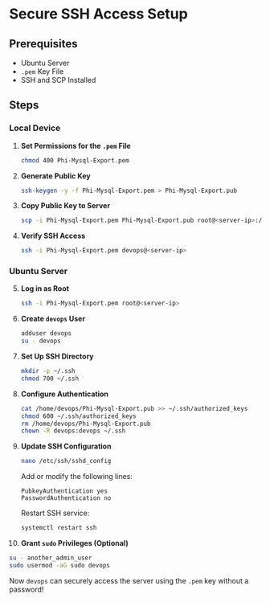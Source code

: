 # Secure SSH Access Setup

## Prerequisites
- Ubuntu Server
- `.pem` Key File
- SSH and SCP Installed

## Steps

### Local Device
1. **Set Permissions for the `.pem` File**  
   ```bash
   chmod 400 Phi-Mysql-Export.pem
   ```

2. **Generate Public Key**  
   ```bash
   ssh-keygen -y -f Phi-Mysql-Export.pem > Phi-Mysql-Export.pub
   ```

3. **Copy Public Key to Server**  
   ```bash
   scp -i Phi-Mysql-Export.pem Phi-Mysql-Export.pub root@<server-ip>:/home/devops/
   ```

4. **Verify SSH Access**  
   ```bash
   ssh -i Phi-Mysql-Export.pem devops@<server-ip>
   ```

### Ubuntu Server
5. **Log in as Root**  
   ```bash
   ssh -i Phi-Mysql-Export.pem root@<server-ip>
   ```

6. **Create `devops` User**  
   ```bash
   adduser devops
   su - devops
   ```

7. **Set Up SSH Directory**  
   ```bash
   mkdir -p ~/.ssh
   chmod 700 ~/.ssh
   ```

8. **Configure Authentication**  
   ```bash
   cat /home/devops/Phi-Mysql-Export.pub >> ~/.ssh/authorized_keys
   chmod 600 ~/.ssh/authorized_keys
   rm /home/devops/Phi-Mysql-Export.pub
   chown -R devops:devops ~/.ssh
   ```

9. **Update SSH Configuration**  
   ```bash
   nano /etc/ssh/sshd_config
   ```
   Add or modify the following lines:
   ```plaintext
   PubkeyAuthentication yes
   PasswordAuthentication no
   ```
   Restart SSH service:
   ```bash
   systemctl restart ssh
   ```

10. **Grant `sudo` Privileges (Optional)**  
   ```bash
   su - another_admin_user
   sudo usermod -aG sudo devops
   ```

Now `devops` can securely access the server using the `.pem` key without a password!
